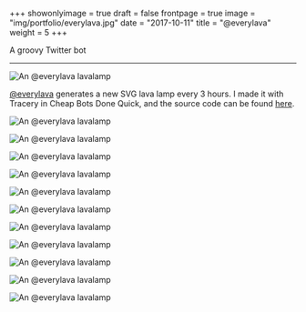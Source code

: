+++
showonlyimage = true
draft = false
frontpage = true
image = "img/portfolio/everylava.jpg"
date = "2017-10-11"
title = "@everylava"
weight = 5
+++

A groovy Twitter bot

<!--more-->

***

![An @everylava lavalamp](/img/portfolio/everylava2.svg)

[@everylava](https://twitter.com/everylava) generates a new SVG lava lamp every 3 hours. I made it with Tracery in Cheap Bots Done Quick, and the source code can be found [here](https://cheapbotsdonequick.com/source/everylava).

![An @everylava lavalamp](/img/portfolio/everylava3.svg)

![An @everylava lavalamp](/img/portfolio/everylava4.svg)

![An @everylava lavalamp](/img/portfolio/everylava5.svg)

![An @everylava lavalamp](/img/portfolio/everylava6.svg)

![An @everylava lavalamp](/img/portfolio/everylava7.svg)

![An @everylava lavalamp](/img/portfolio/everylava8.svg)

![An @everylava lavalamp](/img/portfolio/everylava9.svg)

![An @everylava lavalamp](/img/portfolio/everylava10.svg)

![An @everylava lavalamp](/img/portfolio/everylava11.svg)

![An @everylava lavalamp](/img/portfolio/everylava12.svg)

![An @everylava lavalamp](/img/portfolio/everylava13.svg)